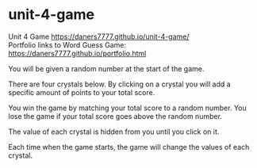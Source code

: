 # unit-4-game
Unit 4 Game
https://daners7777.github.io/unit-4-game/
<br>
Portfolio links to Word Guess Game: https://daners7777.github.io/portfolio.html

<p>You will be given a random number at the start of the game.</p>
<p>There are four crystals below. By clicking on a crystal you will add a specific amount of points to your total score.<p>
<p>You win the game by matching your total score to a random number. You lose the game if your total score goes above the 
random number.</p>
<p>The value of each crystal is hidden from you until you click on it.</p>
<p>Each time when the game starts, the game will change the values of each crystal.</p>
